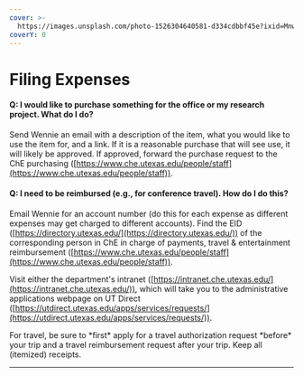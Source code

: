 ```yaml
---
cover: >-
  https://images.unsplash.com/photo-1526304640581-d334cdbbf45e?ixid=MnwxMjA3fDB8MHxwaG90by1wYWdlfHx8fGVufDB8fHx8&ixlib=rb-1.2.1&auto=format&fit=crop&w=2970&q=80
coverY: 0
---
```


# Filing Expenses

#### **Q: I would like to purchase something for the office or my research project. What do I do?**

Send Wennie an email with a description of the item, what you would like to use the item for, and a link. If it is a reasonable purchase that will see use, it will likely be approved. If approved, forward the purchase request to the ChE purchasing ([https://www.che.utexas.edu/people/staff](https://www.che.utexas.edu/people/staff)).

#### **Q: I need to be reimbursed (e.g., for conference travel). How do I do this?**

Email Wennie for an account number (do this for each expense as different expenses may get charged to different accounts). Find the EID ([https://directory.utexas.edu/](https://directory.utexas.edu/)) of the corresponding person in ChE in charge of payments, travel & entertainment reimbursement ([https://www.che.utexas.edu/people/staff](https://www.che.utexas.edu/people/staff)).

Visit either the department's intranet ([https://intranet.che.utexas.edu/](https://intranet.che.utexas.edu/)), which will take you to the  administrative applications webpage on UT Direct ([https://utdirect.utexas.edu/apps/services/requests/](https://utdirect.utexas.edu/apps/services/requests/)).

For travel, be sure to \*first\* apply for a travel authorization request \*before\* your trip and a travel reimbursement request after your trip. Keep all (itemized) receipts.&#x20;

****
